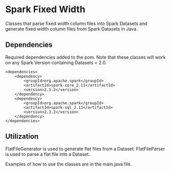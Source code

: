 # Spark Fixed Width 

Classes that parse fixed width column files into Spark Datasets and generate fixed width column files from Spark Datasets in Java. 

## Dependencies

Required dependencies added to the pom. Note that these classes will work on any Spark Version containing Datasets < 2.0.

```
<dependencies>
    <dependency>
        <groupId>org.apache.spark</groupId>
        <artifactId>spark-core_2.11</artifactId>
        <version>2.3.2</version>
    </dependency>
    <dependency>
        <groupId>org.apache.spark</groupId>
        <artifactId>spark-sql_2.11</artifactId>
        <version>2.3.2</version>
    </dependency>
</dependencies>
```

## Utilization

FlatFileGenerator is used to generate flat files from a Dataset. FlatFileParser is used to parse a flat file into a Dataset. 

Examples of how to use the classes are in the main.java file. 


